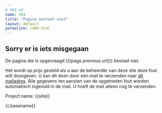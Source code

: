 ```yaml
---
# 404.md
name: 404
title: "Pagina bestaat niet"
layout: default
permalink: /404.html
---
```


## Sorry er is iets misgegaan
De pagina die is opgevraagd ({{page.previous.url}}) bestaat niet. 

Het wordt op prijs gesteld als u aan de beheerder van deze site deze fout wilt doorgeven. U kan dit doen door een mail te verzenden naar <a href="mailto:standaarden.ondersteuning@vng.nl?subject=404 melding op {{site.url}}&body=datum: {{site.time}}, pagina: {{psite.url}}">dit mailadres</a>. Alle gegevens ten aanzien van de opgetreden fout worden automatisch ingevuld in de mail. U hoeft de mail alleen nog te verzenden.

Project name: {{site}}

{{:basename}}


